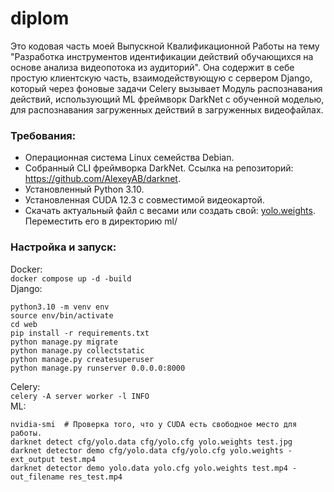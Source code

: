 # diplom
Это кодовая часть моей Выпускной Квалификационной Работы на тему
"Разработка инструментов идентификации действий обучающихся
на основе анализа видеопотока из аудиторий". Она содержит в себе
простую клиентскую часть, взаимодействующую с сервером Django,
который через фоновые задачи Celery вызывает
Модуль распознавания действий, использующий ML фреймворк DarkNet
с обученной моделью, для распознавания загруженных действий в загруженных видеофайлах.

### Требования:
* Операционная система Linux семейства Debian.
* Собранный CLI фреймворка DarkNet.
Ссылка на репозиторий: https://github.com/AlexeyAB/darknet.
* Установленный Python 3.10.
* Установленная CUDA 12.3 с совместимой видеокартой.
* Скачать актуальный файл с весами или создать свой:
[yolo.weights](https://drive.google.com/file/d/1_6XE5Xws1a1AsczcWSvAa4paYwWThS67/view?usp=sharing).
Переместить его в директорию ml/

### Настройка и запуск:
Docker:  
`docker compose up -d -build`  
Django:  
```
python3.10 -m venv env
source env/bin/activate
cd web
pip install -r requirements.txt
python manage.py migrate
python manage.py collectstatic
python manage.py createsuperuser
python manage.py runserver 0.0.0.0:8000
```
Celery:  
`celery -A server worker -l INFO`  
ML:
```
nvidia-smi  # Проверка того, что у CUDA есть свободное место для работы.
darknet detect cfg/yolo.data cfg/yolo.cfg yolo.weights test.jpg
darknet detector demo cfg/yolo.data cfg/yolo.cfg yolo.weights -ext_output test.mp4
darknet detector demo yolo.data yolo.cfg yolo.weights test.mp4 -out_filename res_test.mp4
```

